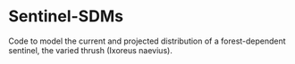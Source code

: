 # Sentinel-SDMs
Code to model the current and projected distribution of a forest-dependent sentinel, the varied thrush (Ixoreus naevius). 
